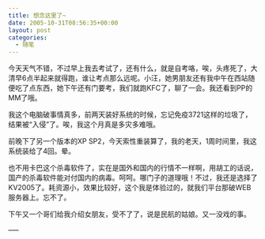 ```yaml
---
title: 想念这里了~
date: 2005-10-31T08:56:35+00:00
layout: post
categories:
  - 随笔
---
```


今天天气不错，不过早上我去考试了，还有什么，就是自考咯，唉，头疼死了，大清早6点半起来就得跑，谁让考点那么远呢。小汪，她男朋友还有我中午在西站随便吃了点东西，她下午还有门要考，我们就跑KFC了，聊了一会。我还看到PP的MM了哦。

我这个电脑破事情真多，前两天装好系统的时候，忘记免疫3721这样的垃圾了，结果被“入侵”了。唉，我这个月真是多灾多难哦。

前晚下了另一个版本的XP SP2，今天索性重装算了，我的老天，1周时间里，我这系统装给了4回。晕。

也不用卡巴这个杀毒软件了，实在是国外和国内的行情不一样啊，用胡工的话说，国产的杀毒软件能对付国内的病毒。呵呵。哪门子的道理哦！不过，我还是选择了KV2005了。耗资源小，效果比较好，这个我是体验过的，就我们平台那破WEB服务器上。忘不了。

下午又一个哥们给我介绍女朋友，受不了了，说是民航的姑娘。又一没戏的事。

—–